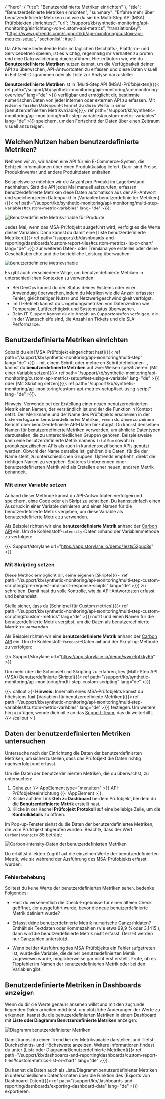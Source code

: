 {
  "hero": {
    "title": "Benutzerdefinierte Metriken einrichten"
  },
  "title": "Benutzerdefinierte Metriken einrichten",
  "summary": "Erfahre mehr über benutzerdefinierte Metriken und wie du sie bei Multi-Step API (MSA) Prüfobjekten einrichtest",
  "url": "/support/kb/synthetic-monitoring/api-monitoring/einrichtung-von-custom-api-metrics",
  "translationKey": "https://www.uptrends.com/support/kb/api-monitoring/custom-api-metrics-setup",
  "sectionlist": true
}

Da APIs eine bedeutende Rolle im täglichen Geschäfts-, Plattform- und Servicebetrieb spielen, ist es wichtig, regelmäßig ihr Verhalten zu prüfen und eine Datenvalidierung durchzuführen. Hier erläutern wir, wie du **Benutzerdefinierte Metriken** nutzen kannst, um die Verfügbarkeit deiner API zu überwachen, API-Antwortdaten zu erfassen und diese Daten visuell in Echtzeit-Diagrammen oder als Liste zur Analyse darzustellen.

**Benutzerdefinierte Metriken** ist in [Multi-Step API (MSA)-Prüfobjekten]({{< ref path="/support/kb/synthetic-monitoring/api-monitoring/api-monitoring-overview" lang="de" >}}) verfügbar und ermöglicht dir, bestimmte numerischen Daten von jeder internen oder externen API zu erfassen.
Mit jedem erfassten Datenpunkt kannst du diese Werte in einer [benutzerdefinierten Metrikvariable]({{< ref path="/support/kb/synthetic-monitoring/api-monitoring/multi-step-variables#custom-metric-variables" lang="de" >}}) speichern, um den Fortschritt der Daten über einen Zeitraum visuell anzuzeigen.

## Welchen Nutzen haben benutzerdefinierte Metriken?

Nehmen wir an, wir haben eine API für ein E-Commerce-System, die Echtzeit-Informationen über einen Produktkatalog liefert. Darin sind Preise, Produktinventar und andere Produktdaten enthalten.

Beispielsweise möchten wir die Anzahl pro Produkt im Lagerbestand nachhalten. Statt die API jedes Mal manuell aufzurufen, erfassen benutzerdefinierte Metriken diese Daten automatisch aus der API-Antwort und speichern jeden Datenpunkt in [Variablen benutzerdefinierter Metriken]({{< ref path="/support/kb/synthetic-monitoring/api-monitoring/multi-step-variables#custom-metric-variables" lang="de" >}}):

![Benutzerdefinierte Metrikvariable für Produkte](/img/content/scr-custom-metrics-products.min.png)

Jedes Mal, wenn das MSA-Prüfobjekt ausgeführt wird, verfolgt es die Werte dieser Variablen. Dann kannst du damit eine [Liste benutzerdefinierte Metriken]({{< ref path="/support/kb/dashboards-and-reporting/dashboards/custom-report-tiles#custom-metrics-list-or-chart" lang="de" >}}) zur weiteren Daten- oder Trendanalyse erstellen oder deine Geschäftsberichte und die betriebliche Leistung überwachen:

![Benutzerdefinierte Metrikvariable](/img/content/scr-custom-metrics-product-graph.min.png)

Es gibt auch verschiedene Wege, um benutzerdefinierte Metriken in unterschiedlichen Kontexten zu verwenden:

- Bei DevOps kannst du den Status deines Systems oder einer Anwendung überwachen, indem du Metriken wie die Anzahl erfasster Fehler, gleichzeitiger Nutzer und Netzwerkgeschwindigkeit verfolgst.
- Im IT-Betrieb kannst du Umgebungsmetriken von Datenzentren wie Temperatur, Luftfeuchtigkeit und Systemstatus überwachen.
- Beim IT-Support kannst du die Anzahl an Supportanrufen verfolgen, die in der Warteschleife sind, die Anzahl an Tickets und die SLA-Performance.

## Benutzerdefinierte Metriken einrichten

Sobald du ein [MSA-Prüfobjekt eingerichtet hast]({{< ref path="/support/kb/synthetic-monitoring/api-monitoring/multi-step" lang="de" >}}) – mit einem Schritt oder mehreren Schrittdefinitionen –, kannst du **benutzerdefinierte Metriken** auf zwei Weisen spezifizieren: [Mit einer Variable setzen]({{< ref path="/support/kb/synthetic-monitoring/api-monitoring/custom-api-metrics-setup#set-using-a-variable" lang="de" >}}) oder [Mit Skripting setzen]({{< ref path="/support/kb/synthetic-monitoring/api-monitoring/custom-api-metrics-setup#set-using-script" lang="de" >}}).

Hinweis: Verwende bei der Erstellung einer neuen benutzerdefinierten Metrik einen Namen, der verständlich ist und der die Funktion in Kontext setzt. Der Metrikname und der Name des Prüfobjekts erscheinen in der Liste verfügbarer benutzerdefinierter Metriken, wenn du diese zu deinem Bericht über benutzerdefinierte API-Daten hinzufügst. Du kannst denselben Namen für benutzerdefinierte Metriken verwenden, um ähnliche Datentypen darzustellen, die zu unterschiedlichen Gruppen gehören. Beispielsweise kann eine benutzerdefinierte Metrik namens `totalSum` sowohl in produktspezifischen APIs als auch in kundenspezifischen APIs genutzt werden. Obwohl der Name derselbe ist, gehören die Daten, für die der Name steht, zu unterschiedlichen Gruppen. Uptrends empfiehlt, direkt die richtigen Namen zu vergeben. Späteres Umbenennen einer benutzerdefinierten Metrik wird als Erstellen einer neuen, anderen Metrik behandelt.

### Mit einer Variable setzen

Anhand dieser Methode kannst du API-Antwortdaten verfolgen und speichern, ohne Code oder ein Skript zu schreiben. Du kannst einfach einen Ausdruck in einer Variable definieren und einen Namen für die benutzerdefinierte Metrik vergeben, um diese Variable als benutzerdefinierte Metrik zu verwenden.

Als Beispiel richten wir eine **benutzerdefinierte Metrik** anhand der [Carbon API](https://api.carbonintensity.org.uk/intensity) ein. Um die Kohlenstoff-`intensity`-Daten anhand der Variablenmethode zu verfolgen:

{{< Support/storylane url="https://app.storylane.io/demo/1eztu52puc8s" >}}

### Mit Skripting setzen

Diese Method ermöglicht dir, deine eigenen [Skripte]({{< ref path="/support/kb/synthetic-monitoring/api-monitoring/multi-step-custom-scripting#pre-request-and-post-response-scripts" lang="de" >}}) zu schreiben. Damit hast du volle Kontrolle, wie du API-Antwortdaten erfasst und behandelst.

Stelle sicher, dass du [Schnipsel für Custom metrics]({{< ref path="/support/kb/synthetic-monitoring/api-monitoring/multi-step-custom-scripting#custom-metrics" lang="de" >}}) nutzt und einen Namen für die benutzerdefinierte Metrik vergibst, um die Daten als benutzerdefinierte Metrik zu verwenden.

Als Beispiel richten wir eine **benutzerdefinierte Metrik** anhand der [Carbon API](https://api.carbonintensity.org.uk/intensity) ein. Um die Kohlenstoff-`forecast`-Daten anhand der Skripting-Methode zu verfolgen:

{{< Support/storylane url="https://app.storylane.io/demo/wwoetpfkky65" >}}

Um mehr über die Schnipsel und Skripting zu erfahren, lies [Multi-Step API (MSA) Benutzerdefinierte Skripte]({{< ref path="/support/kb/synthetic-monitoring/api-monitoring/multi-step-custom-scripting" lang="de" >}}).

{{< callout >}} **Hinweis:** Innerhalb eines MSA-Prüfobjekts kannst du höchstens fünf [Variablen für benutzerdefinierte Metriken]({{< ref path="/support/kb/synthetic-monitoring/api-monitoring/multi-step-variables#custom-metric-variables" lang="de" >}}) festlegen. Um weitere hinzuzufügen, wende dich bitte an das [Support-Team](/contact), das dir weiterhilft. {{< /callout >}}

## Daten der benutzerdefinierten Metriken untersuchen

Untersuche nach der Einrichtung die Daten der benutzerdefinierten Metriken, um sicherzustellen, dass das Prüfobjekt die Daten richtig nachverfolgt und erfasst.

Um die Daten der benutzerdefinierten Metriken, die du überwachst, zu untersuchen:

1. Gehe zur {{< AppElement type="menuitem" >}} API-Prüfobjekteeinrichtung {{< /AppElement >}}.
2. Klicke auf den Link **Geh zu Dashboard** bei dem Prüfobjekt, bei dem du die **Benutzerdefinierte Metrik** erstellt hast.
3. Klicke in der Kachel **Prüfobjekt Protokoll** auf eine beliebige Zeile, um die **Kontrolldetails** zu öffnen.

Im Pop-up-Fenster siehst du die Daten der benutzerdefinierten Metriken, die vom Prüfobjekt abgerufen wurden. Beachte, dass der Wert `CarbonIntensity` 85 beträgt:

![Carbon-intensity-Daten der benutzerdefinierten Metriken](/img/content/scr-check-details-popup-carbon-intensity.min.png)

Du erhältst direkten Zugriff auf die einzelnen Werte der benutzerdefinierten Metrik, wie sie während der Ausführung des MSA-Prüfobjekts erfasst wurden.

### Fehlerbehebung

Solltest du keine Werte der benutzerdefinierten Metriken sehen, bedenke Folgendes:

- Hast du versehentlich die Check-Ergebnisse für einen älteren Check geöffnet, der ausgeführt wurde, bevor die neue benutzerdefinierte Metrik definiert wurde?

- Erfasst deine benutzerdefinierte Metrik numerische Ganzzahldaten? Enthält sie Textdaten oder Kommazahlen (wie etwa 99,9 % oder 3,1415 ), dann wird die benutzerdefinierte Metrik nicht erfasst. Derzeit werden nur Ganzzahlen unterstützt. 

- Wenn bei der Ausführung des MSA-Prüfobjekts ein Fehler aufgetreten ist, wurde die Variable, die deiner benutzerdefinierten Metrik zugewiesen wurde, möglicherweise gar nicht erst erstellt. Prüfe, ob es Tippfehler im Namen der benutzerdefinierten Metrik oder bei den Variablen gibt.

## Benutzerdefinierte Metriken in Dashboards anzeigen

Wenn du dir die Werte genauer ansehen willst und mit den zugrunde liegenden Daten arbeiten möchtest, um plötzliche Änderungen der Werte zu erkennen, kannst du die benutzerdefinierten Metriken in einem Dashboard mit **Liste oder Diagramm Benutzerdefinierte Metriken** anzeigen:

![Diagramm benutzerdefinierter Metriken](/img/content/scr-custom-metric-min-max-values.min.png)

Damit kannst du einen Trend bei der Metrikvariable darstellen, und Tiefst- Durchschnitts- und Höchstwerte anzeigen. Weitere Informationen findest du unter [Liste oder Diagramm Benutzerdefinierte Metriken]({{< ref path="/support/kb/dashboards-and-reporting/dashboards/custom-report-tiles#custom-metrics-list-or-chart" lang="de" >}}).

Du kannst die Daten auch als Liste/Diagramm benutzerdefinierter Metriken in unterschiedlichen Datenformaten über die
Funktion des [Exports von Dashboard-Daten]({{< ref path="/support/kb/dashboards-and-reporting/dashboards/exporting-dashboard-data" lang="de" >}}) exportieren.
